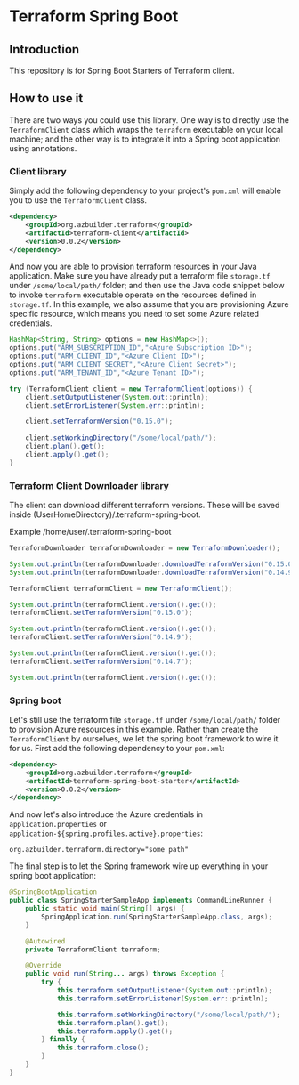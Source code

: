 
# Terraform Spring Boot

## Introduction

This repository is for Spring Boot Starters of Terraform client.

## How to use it

There are two ways you could use this library. One way is to directly use the `TerraformClient` class which wraps the `terraform` executable on your local machine; and the other way is to integrate it into a Spring boot application using annotations.

### Client library

Simply add the following dependency to your project's `pom.xml` will enable you to use the `TerraformClient` class.

```xml
<dependency>
    <groupId>org.azbuilder.terraform</groupId>
    <artifactId>terraform-client</artifactId>
    <version>0.0.2</version>
</dependency>
```

And now you are able to provision terraform resources in your Java application. Make sure you have already put a terraform file `storage.tf` under `/some/local/path/` folder; and then use the Java code snippet below to invoke `terraform` executable operate on the resources defined in `storage.tf`. In this example, we also assume that you are provisioning Azure specific resource, which means you need to set some Azure related credentials.

```java
HashMap<String, String> options = new HashMap<>();
options.put("ARM_SUBSCRIPTION_ID","<Azure Subscription ID>");
options.put("ARM_CLIENT_ID","<Azure Client ID>");
options.put("ARM_CLIENT_SECRET","<Azure Client Secret>");
options.put("ARM_TENANT_ID","<Azure Tenant ID>");

try (TerraformClient client = new TerraformClient(options)) {
    client.setOutputListener(System.out::println);
    client.setErrorListener(System.err::println);

    client.setTerraformVersion("0.15.0");
    
    client.setWorkingDirectory("/some/local/path/");
    client.plan().get();
    client.apply().get();
}
```

### Terraform Client Downloader library

The client can download different terraform versions. These will be saved inside (UserHomeDirectory)/.terraform-spring-boot. 

Example /home/user/.terraform-spring-boot

```java
TerraformDownloader terraformDownloader = new TerraformDownloader();

System.out.println(terraformDownloader.downloadTerraformVersion("0.15.0"));
System.out.println(terraformDownloader.downloadTerraformVersion("0.14.9"));

TerraformClient terraformClient = new TerraformClient();

System.out.println(terraformClient.version().get());
terraformClient.setTerraformVersion("0.15.0");

System.out.println(terraformClient.version().get());
terraformClient.setTerraformVersion("0.14.9");

System.out.println(terraformClient.version().get());
terraformClient.setTerraformVersion("0.14.7");

System.out.println(terraformClient.version().get());
```

### Spring boot

Let's still use the terraform file `storage.tf` under `/some/local/path/` folder to provision Azure resources in this example. Rather than create the `TerraformClient` by ourselves, we let the spring boot framework to wire it for us. First add the following dependency to your `pom.xml`:

```xml
<dependency>
    <groupId>org.azbuilder.terraform</groupId>
    <artifactId>terraform-spring-boot-starter</artifactId>
    <version>0.0.2</version>
</dependency>
```

And now let's also introduce the Azure credentials in `application.properties` or `application-${spring.profiles.active}.properties`:

```
org.azbuilder.terraform.directory="some path"
```

The final step is to let the Spring framework wire up everything in your spring boot application:

```java
@SpringBootApplication
public class SpringStarterSampleApp implements CommandLineRunner {
    public static void main(String[] args) {
        SpringApplication.run(SpringStarterSampleApp.class, args);
    }

    @Autowired
    private TerraformClient terraform;

    @Override
    public void run(String... args) throws Exception {
        try {
            this.terraform.setOutputListener(System.out::println);
            this.terraform.setErrorListener(System.err::println);

            this.terraform.setWorkingDirectory("/some/local/path/");
            this.terraform.plan().get();
            this.terraform.apply().get();
        } finally {
            this.terraform.close();
        }
    }
}
```